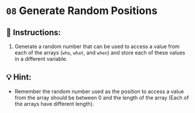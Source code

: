 # `08` Generate Random Positions

## 📝 Instructions:

1. Generate a random number that can be used to access a value from each of the arrays (`who`, `what`, and `when`) and store each of these values in a different variable.

## 💡 Hint:

+ Remember the random number used as the position to access a value from the array should be between 0 and the length of the array (Each of the arrays have different length).